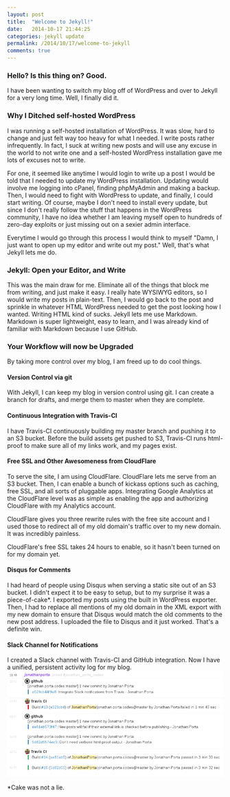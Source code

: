```yaml
---
layout: post
title:  "Welcome to Jekyll!"
date:   2014-10-17 21:44:25
categories: jekyll update
permalink: /2014/10/17/welcome-to-jekyll
comments: true
---
```

### Hello? Is this thing on? Good.
I have been wanting to switch my blog off of WordPress and over to Jekyll for a very long time. Well, I finally did it.

### Why I Ditched self-hosted WordPress
I was running a self-hosted installation of WordPress. It was slow, hard to change and just felt way too heavy for what I needed. I write posts rather infrequently. In fact, I suck at writing new posts and will use any excuse in the world to not write one and a self-hosted WordPress installation gave me lots of excuses not to write.

For one, it seemed like anytime I would login to write up a post I would be told that I needed to update my WordPress installation. Updating would involve me logging into cPanel, finding phpMyAdmin and making a backup. Then, I would need to fight with WordPress to update, and finally, I could start writing. Of course, maybe I don't need to install every update, but since I don't really follow the stuff that happens in the WordPress community, I have no idea whether I am leaving myself open to hundreds of zero-day exploits or just missing out on a sexier admin interface.

Everytime I would go through this process I would think to myself "Damn, I just want to open up my editor and write out my post." Well, that's what Jekyll lets me do.

### Jekyll: Open your Editor, and Write
This was the main draw for me. Eliminate all of the things that block me from writing, and just make it easy. I really hate WYSIWYG editors, so I would write my posts in plain-text. Then, I would go back to the post and sprinkle in whatever HTML WordPress needed to get the post looking how I wanted. Writing HTML kind of sucks. Jekyll lets me use Markdown. Markdown is super lightweight, easy to learn, and I was already kind of familiar with Markdown because I use GitHub.

### Your Workflow will now be Upgraded
By taking more control over my blog, I am freed up to do cool things.

#### Version Control via git
With Jekyll, I can keep my blog in version control using git. I can create a branch for drafts, and merge them to master when they are complete.

#### Continuous Integration with Travis-CI
I have Travis-CI continuously building my master branch and pushing it to an S3 bucket. Before the build assets get pushed to S3, Travis-CI runs html-proof to make sure all of my links work, and my pages exist.

#### Free SSL and Other Awesomeness from CloudFlare
To serve the site, I am using CloudFlare. CloudFlare lets me serve from an S3 bucket. Then, I can enable a bunch of kickass options such as caching, free SSL, and all sorts of pluggable apps. Integrating Google Analytics at the CloudFlare level was as simple as enabling the app and authorizing CloudFlare with my Analytics account.

CloudFlare gives you three rewrite rules with the free site account and I used those to redirect all of my old domain's traffic over to my new domain. It was incredibly painless.

CloudFlare's free SSL takes 24 hours to enable, so it hasn't been turned on for my domain yet.

#### Disqus for Comments
I had heard of people using Disqus when serving a static site out of an S3 bucket. I didn't expect it to be easy to setup, but to my surprise it was a piece-of-cake*. I exported my posts using the built in WordPress exporter. Then, I had to replace all mentions of my old domain in the XML export with my new domain to ensure that Disqus would match the old comments to the new post address. I uploaded the file to Disqus and it just worked. That's a definite win.

#### Slack Channel for Notifications
I created a Slack channel with Travis-CI and GitHub integration. Now I have a unified, persistent activity log for my blog.
![Slack Notifications][1]


*Cake was not a lie.

[1]: /images/posts/slack-notifications-for-blog.png
